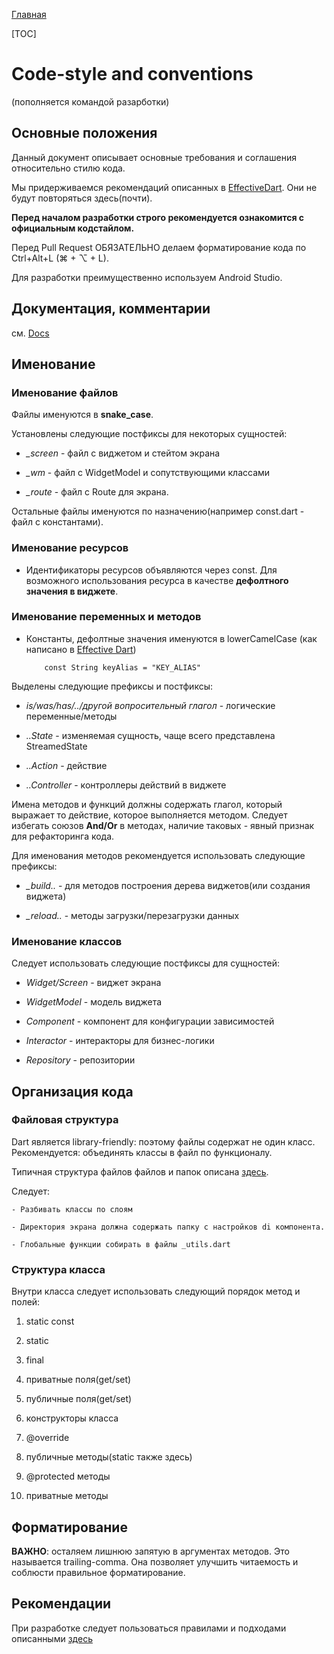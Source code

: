 [Главная](../main.md)

[TOC]

# Code-style and conventions

(пополняется командой разарботки)

## Основные положения

Данный документ описывает основные требования и соглашения относительно стилю кода.

Мы придерживаемся рекомендаций описанных в [EffectiveDart](https://www.dartlang.org/guides/language/effective-dart). Они не будут повторяться здесь(почти).

**Перед началом разработки строго рекомендуется ознакомится с официальным кодстайлом.**

Перед Pull Request ОБЯЗАТЕЛЬНО делаем форматирование кода по Ctrl+Alt+L (⌘ + ⌥ + L).

Для разработки преимущественно используем Android Studio. 

## Документация, комментарии

см. [Docs](https://www.dartlang.org/guides/language/effective-dart/documentation)

## Именование

### Именование файлов

Файлы именуются в **snake_case**.

Установлены следующие постфиксы для некоторых сущностей:
- *_screen* - файл с виджетом и стейтом экрана

- *_wm* - файл с WidgetModel и сопутствующими классами

- *_route* - файл c Route для экрана.

Остальные файлы именуются по назначению(например const.dart - файл с константами).

### Именование ресурсов

 - Идентификаторы ресурсов объявляются через const.
 Для возможного использования ресурса в качестве **дефолтного значения в виджете**.

### Именование переменных и методов

 - Константы, дефолтные значения именуются в lowerCamelCase (как написано в [Effective Dart](https://dart.dev/guides/language/effective-dart/style#prefer-using-lowercamelcase-for-constant-names))
    ```
        const String keyAlias = "KEY_ALIAS"
    ```
 
 Выделены следующие префиксы и постфиксы:
   - *is/was/has/../другой вопросительный глагол* - логические переменные/методы
   
   - *..State* - изменяемая сущность, чаще всего представлена StreamedState
   
   - *..Action* - действие
   
   - *..Controller* - контроллеры действий в виджете
   
 Имена методов и функций должны содержать глагол, который выражает то действие, 
 которое выполняется методом. Следует избегать союзов **And/Or** в методах,
 наличие таковых - явный признак для рефакторинга кода.
 
 Для именования методов рекомендуется использовать следующие префиксы:
 
 - *_build..* - для методов построения дерева виджетов(или создания виджета)
 
 - *_reload..* - методы загрузки/перезагрузки данных
 
### Именование классов

Следует использовать следующие постфиксы для сущностей:
- *Widget/Screen* - виджет экрана

- *WidgetModel* - модель виджета

- *Component* - компонент для конфигурации зависимостей

- *Interactor* - интеракторы для бизнес-логики

- *Repository* - репозитории

## Организация кода

### Файловая структура

Dart является library-friendly: поэтому файлы содержат не один класс. Рекомендуется: объединять классы в файл по функционалу.

Типичная структура файлов файлов и папок описана [здесь](./structure.md).

Следует:

    - Разбивать классы по слоям
    
    - Директория экрана должна содержать папку с настройков di компонента.
    
    - Глобальные функции собирать в файлы _utils.dart
    
### Структура класса

Внутри класса следует использовать следующий порядок метод и полей:
1. static const

1. static

1. final

1. приватные поля(get/set)

1. публичные поля(get/set)

1. конструкторы класса

1. @override

1. публичные методы(static также здесь)

1. @protected методы

1. приватные методы

## Форматирование

**ВАЖНО**: осталяем лишнюю запятую в аргументах методов. Это называется trailing-comma.
Она позволяет улучшить читаемость и соблюсти правильное форматирование.


## Рекомендации

При разработке следует пользоваться правилами и подходами описанными [здесь](https://www.dartlang.org/guides/language/effective-dart/design)


